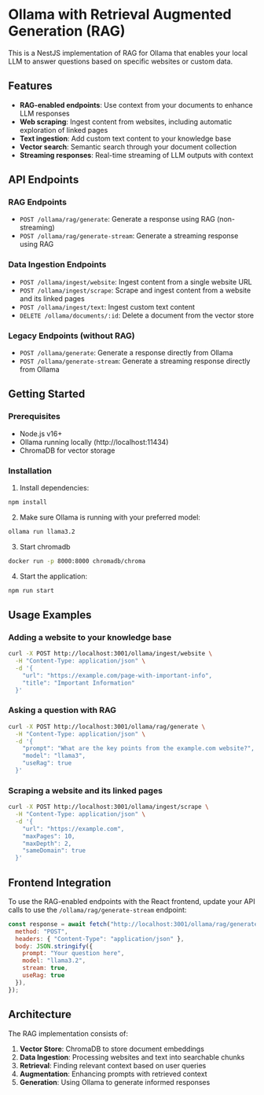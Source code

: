 # Ollama with Retrieval Augmented Generation (RAG)

This is a NestJS implementation of RAG for Ollama that enables your local LLM to answer questions based on specific websites or custom data.

## Features

- **RAG-enabled endpoints**: Use context from your documents to enhance LLM responses
- **Web scraping**: Ingest content from websites, including automatic exploration of linked pages
- **Text ingestion**: Add custom text content to your knowledge base
- **Vector search**: Semantic search through your document collection
- **Streaming responses**: Real-time streaming of LLM outputs with context

## API Endpoints

### RAG Endpoints

- `POST /ollama/rag/generate`: Generate a response using RAG (non-streaming)
- `POST /ollama/rag/generate-stream`: Generate a streaming response using RAG

### Data Ingestion Endpoints

- `POST /ollama/ingest/website`: Ingest content from a single website URL
- `POST /ollama/ingest/scrape`: Scrape and ingest content from a website and its linked pages
- `POST /ollama/ingest/text`: Ingest custom text content
- `DELETE /ollama/documents/:id`: Delete a document from the vector store

### Legacy Endpoints (without RAG)

- `POST /ollama/generate`: Generate a response directly from Ollama
- `POST /ollama/generate-stream`: Generate a streaming response directly from Ollama

## Getting Started

### Prerequisites

- Node.js v16+
- Ollama running locally (http://localhost:11434)
- ChromaDB for vector storage

### Installation

1. Install dependencies:
```bash
npm install
```

2. Make sure Ollama is running with your preferred model:
```bash
ollama run llama3.2
```

3. Start chromadb
```bash
docker run -p 8000:8000 chromadb/chroma
```

4. Start the application:
```bash
npm run start
```

## Usage Examples

### Adding a website to your knowledge base

```bash
curl -X POST http://localhost:3001/ollama/ingest/website \
  -H "Content-Type: application/json" \
  -d '{
    "url": "https://example.com/page-with-important-info",
    "title": "Important Information"
  }'
```

### Asking a question with RAG

```bash
curl -X POST http://localhost:3001/ollama/rag/generate \
  -H "Content-Type: application/json" \
  -d '{
    "prompt": "What are the key points from the example.com website?",
    "model": "llama3",
    "useRag": true
  }'
```

### Scraping a website and its linked pages

```bash
curl -X POST http://localhost:3001/ollama/ingest/scrape \
  -H "Content-Type: application/json" \
  -d '{
    "url": "https://example.com",
    "maxPages": 10,
    "maxDepth": 2,
    "sameDomain": true
  }'
```

## Frontend Integration

To use the RAG-enabled endpoints with the React frontend, update your API calls to use the `/ollama/rag/generate-stream` endpoint:

```jsx
const response = await fetch("http://localhost:3001/ollama/rag/generate-stream", {
  method: "POST",
  headers: { "Content-Type": "application/json" },
  body: JSON.stringify({
    prompt: "Your question here",
    model: "llama3.2",
    stream: true,
    useRag: true
  }),
});
```

## Architecture

The RAG implementation consists of:

1. **Vector Store**: ChromaDB to store document embeddings
2. **Data Ingestion**: Processing websites and text into searchable chunks
3. **Retrieval**: Finding relevant context based on user queries
4. **Augmentation**: Enhancing prompts with retrieved context
5. **Generation**: Using Ollama to generate informed responses 